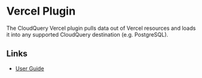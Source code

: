 # Vercel Plugin

The CloudQuery Vercel plugin pulls data out of Vercel resources and loads it into any supported CloudQuery destination (e.g. PostgreSQL).

## Links

- [User Guide](https://docs.cloudquery.io/docs/plugins/sources/vercel/overview)
